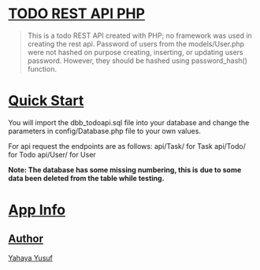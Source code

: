 # [TODO REST API PHP](https://github.com/omoluabidotcom/todorestapitodorestapi) 

> This is a todo REST API created with
> PHP; no framework was used in
> creating the rest api. Password 
> of users from the models/User.php 
> were not hashed on purpose creating, 
> inserting, or updating users 
> password. However, they should be 
> hashed using password_hash() function.

# [Quick Start](https://github.com/omoluabidotcom/todorestapi) 

You will import the dbb_todoapi.sql file into your 
database and change the parameters in config/Database.php
file to your own values.

For api request the endpoints are as follows:
api/Task/  for Task
api/Todo/  for Todo
api/User/  for User

**Note: The database has some missing numbering, this is**
**due to some data been deleted from the table while testing.**

# [App Info](https://github.com/omoluabidotcom/todorestapi) 

## [Author](https://github.com/omoluabidotcom) 

[Yahaya Yusuf](https://github.com/omoluabidotcom)






